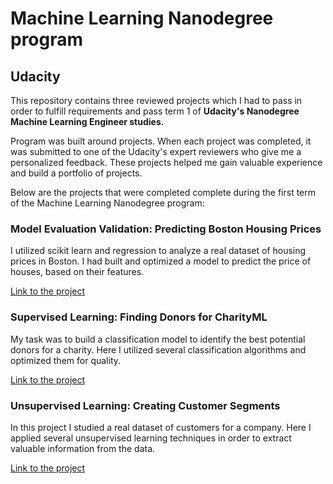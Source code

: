 # Machine Learning Nanodegree program

## Udacity

This repository contains three reviewed projects which I had to pass in order to fulfill requirements and pass term 1 of **Udacity's Nanodegree  Machine Learning Engineer studies.**

Program was built around projects. When each project was completed, it was submitted to one of the Udacity's expert reviewers who give me a personalized feedback. These projects helped me gain valuable experience and build a portfolio of projects.

Below are the projects that were completed complete during the first term of the Machine Learning Nanodegree program:

### **Model Evaluation Validation: Predicting Boston Housing Prices**

I utilized scikit learn and regression to analyze a real dataset of housing prices in Boston. I had built and optimized a model to predict the price of houses, based on their features.

[Link to the project](https://github.com/baky0905/machine-learning-engineer-nanodegree-term1-udacity/blob/master/predicting-boston-prices-udacity/boston_housing.ipynb)

### **Supervised Learning: Finding Donors for CharityML**

My task was to build a classification model to identify the best potential donors for a charity. Here I utilized several classification algorithms and optimized them for quality.

[Link to the project](https://github.com/baky0905/machine-learning-engineer-nanodegree-term1-udacity/blob/master/finding-donors-charityML-supervised-learning-udacity/finding_donors.ipynb)

### **Unsupervised Learning: Creating Customer Segments**

In this project I studied a real dataset of customers for a company. Here I applied several unsupervised learning techniques in order to extract valuable information from the data.

[Link to the project](https://github.com/baky0905/machine-learning-engineer-nanodegree-term1-udacity/blob/master/predicting-customer-segments-unsupervised-learning-udacity/customer_segments.ipynb)
